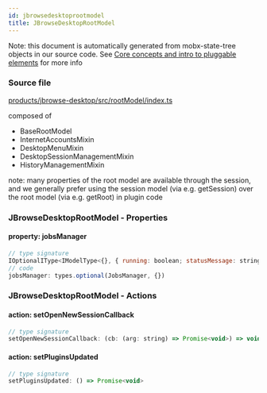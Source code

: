 ```yaml
---
id: jbrowsedesktoprootmodel
title: JBrowseDesktopRootModel
---
```


Note: this document is automatically generated from mobx-state-tree objects in
our source code. See
[Core concepts and intro to pluggable elements](/docs/developer_guide/) for more
info

### Source file

[products/jbrowse-desktop/src/rootModel/index.ts](https://github.com/GMOD/jbrowse-components/blob/main/products/jbrowse-desktop/src/rootModel/index.ts)

composed of

- BaseRootModel
- InternetAccountsMixin
- DesktopMenuMixin
- DesktopSessionManagementMixin
- HistoryManagementMixin

note: many properties of the root model are available through the session, and
we generally prefer using the session model (via e.g. getSession) over the root
model (via e.g. getRoot) in plugin code

### JBrowseDesktopRootModel - Properties

#### property: jobsManager

```js
// type signature
IOptionalIType<IModelType<{}, { running: boolean; statusMessage: string; progressPct: number; jobName: string; controller: AbortController; jobsQueue: IObservableArray<TextJobsEntry>; finishedJobs: IObservableArray<...>; } & { ...; } & { ...; } & { ...; }, _NotCustomized, _NotCustomized>, [...]>
// code
jobsManager: types.optional(JobsManager, {})
```

### JBrowseDesktopRootModel - Actions

#### action: setOpenNewSessionCallback

```js
// type signature
setOpenNewSessionCallback: (cb: (arg: string) => Promise<void>) => void
```

#### action: setPluginsUpdated

```js
// type signature
setPluginsUpdated: () => Promise<void>
```
